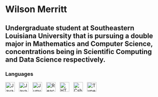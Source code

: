 # Wilson Merritt

Undergraduate student at Southeastern Louisiana University that is pursuing a double major in Mathematics and Computer Science, concentrations being in Scientific Computing and Data Science respectively.
---
### Languages
<img align="left" alt="Java" width="30px" style="padding-right:10px;" src="https://cdn.jsdelivr.net/gh/devicons/devicon/icons/java/java-original.svg" />
<img align="left" alt="JavaScript" width="30px" style="padding-right:10px;" src="https://cdn.jsdelivr.net/gh/devicons/devicon/icons/javascript/javascript-original.svg"/>
<img align="left" alt="Jupyter" width="30px" style="padding-right:10px;" src= "https://cdn.jsdelivr.net/gh/devicons/devicon/icons/jupyter/jupyter-original.svg"/>
<img align="left" alt="React" width="30px" style="padding-right:10px;" src="https://cdn.jsdelivr.net/gh/devicons/devicon@latest/icons/react/react-original-wordmark.svg" />
<img align="left" alt="HTML5" width="30px" style="padding-right:10px;" src= "https://cdn.jsdelivr.net/gh/devicons/devicon/icons/html5/html5-original.svg"/>
<img align="left" alt="Csharp" width="30px" style="padding-right:10px;" src= "https://cdn.jsdelivr.net/gh/devicons/devicon@latest/icons/csharp/csharp-original.svg" />
<img align="left" alt="TypeScript" width="30px" style="padding-right:10px;" src="https://cdn.jsdelivr.net/gh/devicons/devicon@latest/icons/typescript/typescript-original.svg"/>
